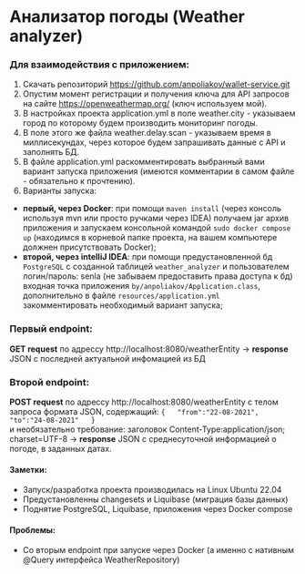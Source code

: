# Анализатор погоды (Weather analyzer)

### **Для взаимодействия с приложением:**
1. Скачать репозиторий https://github.com/anpoliakov/wallet-service.git
2. Опустим момент регистрации и получения ключа для API запросов на сайте https://openweathermap.org/ (ключ используем мой).
3. В настройках проекта application.yml в поле weather.city - указываем город по которому будем производить мониторинг погоды.
4. В поле этого же файла weather.delay.scan - указываем время в миллисекундах, через которое будем запрашивать данные с API и заполнять БД.
5. В файле application.yml раскомментировать выбранный вами вариант запуска приложения (имеются комментарии в самом файле - обязательно к прочтению).
6. Варианты запуска:  
* **первый, через Docker**: при помощи `maven install` (через консоль используя mvn или просто ручками через IDEA) получаем jar архив приложения и запускаем консольной командой `sudo docker compose up` (находимся в корневой папке проекта, на вашем компьютере должнен присутствовать Docker);   
* **второй, через intelliJ IDEA**: при помощи предустановленной бд `PostgreSQL` с созданной таблицей `weather_analyzer` и пользователем логин/пароль: senla (не забываем предоставить права доступа к бд) входная точка приложения `by/anpoliakov/Application.class`, дополнительно в файле `resources/application.yml` закомментировать необходимый вариант запуска;

### Первый endpoint:
**GET request** по адрессу http://localhost:8080/weatherEntity -> **response** JSON с последней актуальной инфомацией из БД
  
### Второй endpoint:
**POST request** по адрессу http://localhost:8080/weatherEntity c телом запроса формата JSON, содержащий:
`{  
 "from":"22-08-2021",   
 "to":"24-08-2021"  
} `  
и необязательно требование: заголовок Content-Type:application/json; charset=UTF-8 -> **response** JSON с среднесуточной информацией о погоде, в заданных датах.

#### Заметки:
* Запуск/разработка проекта производилась на Linux Ubuntu 22.04 
* Предустановленны changesets и Liquibase (миграция базы данных)
* Поднятие PostgreSQL, Liquibase, приложения через Docker compose

#### Проблемы:
* Со вторым endpoint при запуске через Docker (а именно с нативным @Query интерфейса WeatherRepository)
